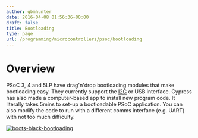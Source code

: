 ```yaml
---
author: gbmhunter
date: 2016-04-08 01:56:36+00:00
draft: false
title: Bootloading
type: page
url: /programming/microcontrollers/psoc/bootloading
---
```


# Overview

PSoC 3, 4 and 5LP have drag'n'drop bootloading modules that make bootloading easy. They currently support the [I2C](http://blog.mbedded.ninja/electronics/communication-protocols/i2c-protocol) or USB interface. Cypress has also made a computer-based app to install new program code. It literally takes 5mins to set-up a bootloadable PSoC application. You can also modify the code to run with a different comms interface (e.g. UART) with not too much difficulty.

[![boots-black-bootloading](/images/2016/04/boots-black-bootloading.jpg)
](/images/2016/04/boots-black-bootloading.jpg)
